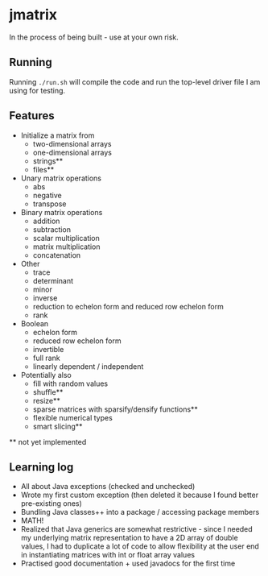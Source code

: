 # jmatrix

In the process of being built - use at your own risk.

## Running
Running `./run.sh` will compile the code and run the top-level driver file I am
using for testing.

## Features
* Initialize a matrix from
  * two-dimensional arrays
  * one-dimensional arrays
  * strings**
  * files**
* Unary matrix operations
  * abs
  * negative
  * transpose
* Binary matrix operations
  * addition
  * subtraction
  * scalar multiplication
  * matrix multiplication
  * concatenation
* Other
  * trace
  * determinant
  * minor
  * inverse
  * reduction to echelon form and reduced row echelon form
  * rank
* Boolean
  * echelon form
  * reduced row echelon form
  * invertible
  * full rank
  * linearly dependent / independent
* Potentially also
  * fill with random values
  * shuffle**
  * resize**
  * sparse matrices with sparsify/densify functions**
  * flexible numerical types
  * smart slicing**

** not yet implemented

## Learning log
* All about Java exceptions (checked and unchecked)
* Wrote my first custom exception (then deleted it because I found better pre-existing ones)
* Bundling Java classes++ into a package / accessing package members
* MATH!
* Realized that Java generics are somewhat restrictive - since I needed my underlying
  matrix representation to have a 2D array of double values, I had to duplicate a lot of code
  to allow flexibility at the user end in instantiating matrices with int or float array values
* Practised good documentation + used javadocs for the first time
